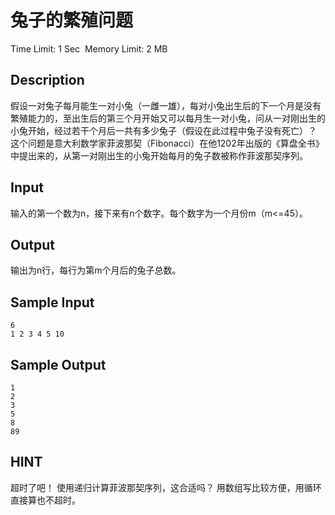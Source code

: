# 兔子的繁殖问题
Time Limit: 1 Sec  Memory Limit: 2 MB


## Description
假设一对兔子每月能生一对小兔（一雌一雄），每对小兔出生后的下一个月是没有繁殖能力的，至出生后的第三个月开始又可以每月生一对小兔，问从一对刚出生的小兔开始，经过若干个月后一共有多少兔子（假设在此过程中兔子没有死亡）？
这个问题是意大利数学家菲波那契（Fibonacci）在他1202年出版的《算盘全书》中提出来的，从第一对刚出生的小兔开始每月的兔子数被称作菲波那契序列。

## Input
输入的第一个数为n，接下来有n个数字。每个数字为一个月份m（m<=45）。

## Output
输出为n行，每行为第m个月后的兔子总数。

## Sample Input
```
6
1 2 3 4 5 10
```
## Sample Output
```
1
2
3
5
8
89

```

## HINT
超时了吧！
使用递归计算菲波那契序列，这合适吗？
用数组写比较方便，用循环直接算也不超时。